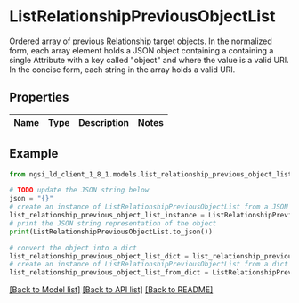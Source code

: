 # ListRelationshipPreviousObjectList

Ordered array of previous Relationship target objects. In the normalized form, each array element holds a JSON object  containing a containing a single Attribute with a key called \"object\"  and where the value is a valid URI. In the concise form, each string  in the array holds a valid URI. 

## Properties

Name | Type | Description | Notes
------------ | ------------- | ------------- | -------------

## Example

```python
from ngsi_ld_client_1_8_1.models.list_relationship_previous_object_list import ListRelationshipPreviousObjectList

# TODO update the JSON string below
json = "{}"
# create an instance of ListRelationshipPreviousObjectList from a JSON string
list_relationship_previous_object_list_instance = ListRelationshipPreviousObjectList.from_json(json)
# print the JSON string representation of the object
print(ListRelationshipPreviousObjectList.to_json())

# convert the object into a dict
list_relationship_previous_object_list_dict = list_relationship_previous_object_list_instance.to_dict()
# create an instance of ListRelationshipPreviousObjectList from a dict
list_relationship_previous_object_list_from_dict = ListRelationshipPreviousObjectList.from_dict(list_relationship_previous_object_list_dict)
```
[[Back to Model list]](../README.md#documentation-for-models) [[Back to API list]](../README.md#documentation-for-api-endpoints) [[Back to README]](../README.md)


